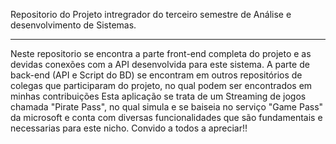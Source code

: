 Repositorio do Projeto intregrador do terceiro semestre de Análise e desenvolvimento de Sistemas.

------------------------------------------------------------------------------------------------------------------------------------------------------------------------------------------------------------------------------------------------------------

Neste repositorio se encontra a parte front-end completa do projeto e as devidas conexões com a API desenvolvida para este sistema.
A parte de back-end (API e Script do BD) se encontram em outros repositórios de colegas que participaram do projeto, no qual podem ser encontrados em minhas contribuições
Esta aplicação se trata de um Streaming de jogos chamada "Pirate Pass", no qual simula e se baiseia no serviço "Game Pass" da microsoft e conta com diversas funcionalidades que são fundamentais e necessarias para este nicho. Convido a todos a apreciar!!
